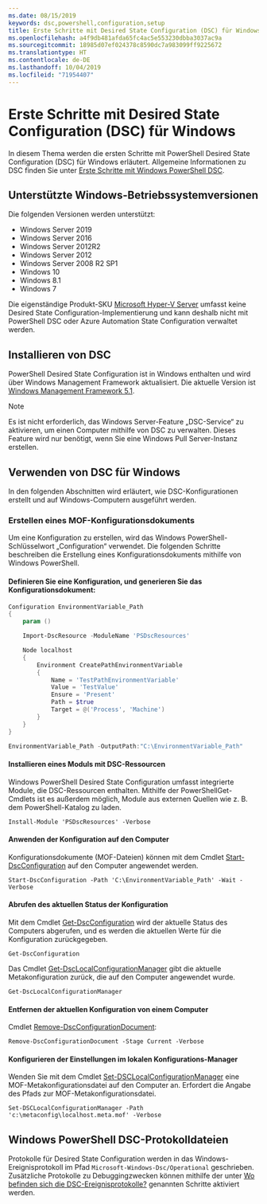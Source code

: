 ```yaml
---
ms.date: 08/15/2019
keywords: dsc,powershell,configuration,setup
title: Erste Schritte mit Desired State Configuration (DSC) für Windows
ms.openlocfilehash: a4f9db481afda65fc4ac5e553230dbba3037ac9a
ms.sourcegitcommit: 18985d07ef024378c8590dc7a983099ff9225672
ms.translationtype: HT
ms.contentlocale: de-DE
ms.lasthandoff: 10/04/2019
ms.locfileid: "71954407"
---
```

# <a name="get-started-with-desired-state-configuration-dsc-for-windows"></a>Erste Schritte mit Desired State Configuration (DSC) für Windows

In diesem Thema werden die ersten Schritte mit PowerShell Desired State Configuration (DSC) für Windows erläutert.
Allgemeine Informationen zu DSC finden Sie unter [Erste Schritte mit Windows PowerShell DSC](../overview/overview.md).

## <a name="supported-windows-operation-system-versions"></a>Unterstützte Windows-Betriebssystemversionen

Die folgenden Versionen werden unterstützt:

- Windows Server 2019
- Windows Server 2016
- Windows Server 2012R2
- Windows Server 2012
- Windows Server 2008 R2 SP1
- Windows 10
- Windows 8.1
- Windows 7

Die eigenständige Produkt-SKU [Microsoft Hyper-V Server](/windows-server/virtualization/hyper-v/hyper-v-server-2016) umfasst keine Desired State Configuration-Implementierung und kann deshalb nicht mit PowerShell DSC oder Azure Automation State Configuration verwaltet werden.

## <a name="installing-dsc"></a>Installieren von DSC

PowerShell Desired State Configuration ist in Windows enthalten und wird über Windows Management Framework aktualisiert.
Die aktuelle Version ist [Windows Management Framework 5.1](https://www.microsoft.com/en-us/download/details.aspx?id=54616).

> [!NOTE]
> Es ist nicht erforderlich, das Windows Server-Feature „DSC-Service“ zu aktivieren, um einen Computer mithilfe von DSC zu verwalten.
> Dieses Feature wird nur benötigt, wenn Sie eine Windows Pull Server-Instanz erstellen.

## <a name="using-dsc-for-windows"></a>Verwenden von DSC für Windows

In den folgenden Abschnitten wird erläutert, wie DSC-Konfigurationen erstellt und auf Windows-Computern ausgeführt werden.

### <a name="creating-a-configuration-mof-document"></a>Erstellen eines MOF-Konfigurationsdokuments

Um eine Konfiguration zu erstellen, wird das Windows PowerShell-Schlüsselwort „Configuration“ verwendet.
Die folgenden Schritte beschreiben die Erstellung eines Konfigurationsdokuments mithilfe von Windows PowerShell.

#### <a name="define-a-configuration-and-generate-the-configuration-document"></a>Definieren Sie eine Konfiguration, und generieren Sie das Konfigurationsdokument:

```powershell
Configuration EnvironmentVariable_Path
{
    param ()

    Import-DscResource -ModuleName 'PSDscResources'

    Node localhost
    {
        Environment CreatePathEnvironmentVariable
        {
            Name = 'TestPathEnvironmentVariable'
            Value = 'TestValue'
            Ensure = 'Present'
            Path = $true
            Target = @('Process', 'Machine')
        }
    }
}

EnvironmentVariable_Path -OutputPath:"C:\EnvironmentVariable_Path"
```
#### <a name="install-a-module-containing-dsc-resources"></a>Installieren eines Moduls mit DSC-Ressourcen

Windows PowerShell Desired State Configuration umfasst integrierte Module, die DSC-Ressourcen enthalten.
Mithilfe der PowerShellGet-Cmdlets ist es außerdem möglich, Module aus externen Quellen wie z. B. dem PowerShell-Katalog zu laden.

`Install-Module 'PSDscResources' -Verbose`

#### <a name="apply-the-configuration-to-the-machine"></a>Anwenden der Konfiguration auf den Computer

Konfigurationsdokumente (MOF-Dateien) können mit dem Cmdlet [Start-DscConfiguration](/powershell/module/psdesiredstateconfiguration/start-dscconfiguration) auf den Computer angewendet werden.

`Start-DscConfiguration -Path 'C:\EnvironmentVariable_Path' -Wait -Verbose`

#### <a name="get-the-current-state-of-the-configuration"></a>Abrufen des aktuellen Status der Konfiguration

Mit dem Cmdlet [Get-DscConfiguration](/powershell/module/psdesiredstateconfiguration/get-dscconfiguration) wird der aktuelle Status des Computers abgerufen, und es werden die aktuellen Werte für die Konfiguration zurückgegeben.

`Get-DscConfiguration`

Das Cmdlet [Get-DscLocalConfigurationManager](/powershell/module/psdesiredstateconfiguration/get-dscLocalConfigurationManager) gibt die aktuelle Metakonfiguration zurück, die auf den Computer angewendet wurde.

`Get-DscLocalConfigurationManager`

#### <a name="remove-the-current-configuration-from-a-machine"></a>Entfernen der aktuellen Konfiguration von einem Computer

Cmdlet [Remove-DscConfigurationDocument](/powershell/module/psdesiredstateconfiguration/remove-dscconfigurationdocument):

`Remove-DscConfigurationDocument -Stage Current -Verbose`

#### <a name="configure-settings-in-local-configuration-manager"></a>Konfigurieren der Einstellungen im lokalen Konfigurations-Manager

Wenden Sie mit dem Cmdlet [Set-DSCLocalConfigurationManager](/powershell/module/PSDesiredStateConfiguration/Set-DscLocalConfigurationManager) eine MOF-Metakonfigurationsdatei auf den Computer an.
Erfordert die Angabe des Pfads zur MOF-Metakonfigurationsdatei.

`Set-DSCLocalConfigurationManager -Path 'c:\metaconfig\localhost.meta.mof' -Verbose`

## <a name="windows-powershell-desired-state-configuration-log-files"></a>Windows PowerShell DSC-Protokolldateien

Protokolle für Desired State Configuration werden in das Windows-Ereignisprotokoll im Pfad `Microsoft-Windows-Dsc/Operational` geschrieben.
Zusätzliche Protokolle zu Debuggingzwecken können mithilfe der unter [Wo befinden sich die DSC-Ereignisprotokolle?](/powershell/dsc/troubleshooting/troubleshooting#where-are-dsc-event-logs) genannten Schritte aktiviert werden.
